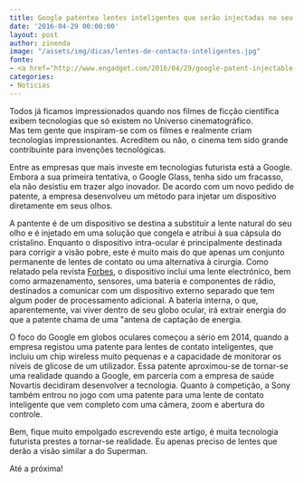 ```yaml
---
title: Google patentea lentes inteligentes que serão injectadas no seu olho
date: '2016-04-29 00:00:00'
layout: post
author: zinenda
image: "/assets/img/dicas/lentes-de-contacto-inteligentes.jpg"
fonte:
- <a href="http://www.engadget.com/2016/04/29/google-patent-injectable-smart-lenses/?sr_source=Twitter">Engadget</a>
categories:
- Noticias
---
```


Todos já ficamos impressionados quando nos filmes de ficção científica exibem tecnologias que só existem no Universo cinematográfico.<br>
Mas tem gente que inspiram-se com os filmes e realmente criam tecnologias impressionantes.
Acreditem ou não, o cinema tem sido grande contribuinte para invenções tecnológicas.

Entre as empresas que mais investe em tecnologias futurista está a Google.
Embora a sua primeira tentativa, o Google Glass, tenha sido um fracasso, ela não desistiu em trazer algo inovador.
De acordo com um novo pedido de patente, a empresa desenvolveu um método para injetar um dispositivo diretamente em seus olhos.

A pantente é de um  dispositivo se destina a substituir a lente natural do seu olho e é injetado em uma solução que congela e atribui à sua cápsula do cristalino. 
Enquanto o dispositivo intra-ocular é principalmente destinada para corrigir a visão pobre, este é muito mais do que apenas um conjunto permanente de lentes de contato ou uma alternativa à cirurgia. 
Como relatado pela revista [Forbes](http://www.forbes.com/sites/aarontilley/2016/04/28/google-device-eyeball/#cde379c4141c), o dispositivo inclui uma lente electrónico, bem como armazenamento, sensores, uma bateria e componentes de rádio, destinados a comunicar com um dispositivo externo separado que tem algum poder de processamento adicional. 
A bateria interna, o que, aparentemente, vai viver dentro de seu globo ocular, irá extrair energia do que a patente chama de uma "antena de captação de energia.

O foco do Google em globos oculares começou a sério em 2014, quando a empresa registou uma patente para lentes de contato inteligentes, que incluiu um chip wireless muito pequenas e a capacidade de monitorar os níveis de glicose de um utilizador. 
Essa patente aproximou-se de tornar-se uma realidade quando a Google, em parceria com a empresa de saúde Novartis decidiram desenvolver a tecnologia. 
Quanto à competição, a Sony também entrou no jogo com uma patente para uma lente de contato inteligente que vem completo com uma câmera, zoom e abertura do controle.

Bem, fique muito empolgado escrevendo este artigo, é muita tecnologia futurista prestes a tornar-se realidade.
Eu apenas preciso de lentes que derão a visão similar a do Superman.

Até a próxima!